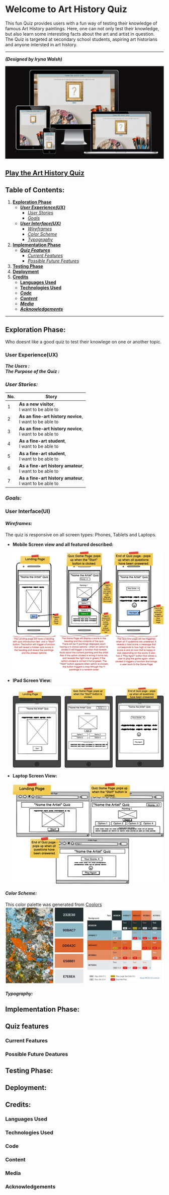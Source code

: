 # Welcome to Art History Quiz
This fun Quiz provides users with a fun way of testing their knowledge of famous Art History paintings. Here, one can not only test their knowledge, but also learn some interesting facts about the art and artist in question. The Quiz is targeted at secondary school students, aspiring art historians and anyone intersted in art history.

***

***(Designed by Iryna Walsh)***

![Responsive Design](docs/screenshots/responsive_design.jpg)
## [Play the Art History Quiz](https://kirynaw.github.io/art-history-quiz/)

## Table of Contents:
1. [**Exploration Phase**](#exploration-phase)
    * [***User Experience(UX)***](#user-experienceux)
      * [*User Stories*](#user-stories)
      * [*Goals*](#goals)
    * [***User Interface(UX)***](#user-interfaceui)
      * [*Wireframes*](#wireframes)
      * [*Color Scheme*](#color-scheme)
      * [*Typography*](#typography)
2. [**Implementation Phase**](#implementation-phase)
    * [***Quiz Features***](#quiz-features)
      * [*Current Features*](#current-features)
      * [*Possible Future Features*](#possible-future-deatures)
3. [**Testing Phase**](#testing-phase)
4. [**Deployment**](#deployment)
5. [**Credits**](#credits)
    * [**Languages Used**](#languages-used)
    * [**Technologies Used**](#tchnologies-used)
    * [***Code***](#code)
    * [***Content***](#content)
    * [***Media***](#media)
    * [***Acknowledgements***](#acknowledgements)

***

## **Exploration Phase:**
Who doesnt like a good quiz to test their knowlege on one or another topic. 
### **User Experience(UX)**
***The Users :***  
***The Purpose of the Quiz :*** 
### *User Stories:*
  |No.|Story|
  |---|-----|
  |1|**As a new visitor**, <br> I want to be able to|
  |2|**As an fine-art history novice**, <br> I want to be able to|
  |3|**As an fine-art history novice**, <br> I want to be able to|
  |4|**As a fine-art student**, <br> I want to be able to|
  |5|**As a fine-art student**, <br> I want to be able to|
  |6|**As a fine-art history amateur**, <br> I want to be able to|
  |7|**As a fine-art history amateur**, <br> I want to be able to|
### *Goals:*
### **User Interface(UI)**
#### *Wireframes:*
The quiz is responsive on all screen types: Phones, Tablets and Laptops.
- __Mobile Screen view and all featured described:__

  ![Wireframes for mobile screen with functionality described](docs/screenshots/wireframes_mobile.jpg)

- __IPad Screen View:__

  ![Wireframes for iPad screens](docs/screenshots/wireframes_ipad.jpg)

- __Laptop Screen View:__

  ![Wireframes for Laptop screens](docs/screenshots/wireframes_laptop.jpg)

#### *Color Scheme:*
This color palette was generated from [Coolors](https://coolors.co/)
  ![Color Scheme chosen for the project](docs/screenshots/color-scheme.jpg)
#### *Typography:*
## **Implementation Phase:**
## **Quiz features**
### **Current Features**
### **Possible Future Deatures**
## **Testing Phase:**
## **Deployment:**
## **Credits:**
### **Languages Used**
### **Technologies Used**
### **Code**
### **Content**
### **Media**
### **Acknowledgements**



        

